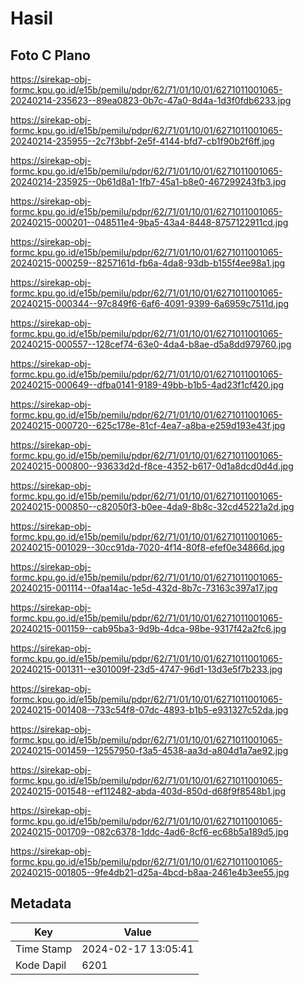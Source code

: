 # Hasil

## Foto C Plano

https://sirekap-obj-formc.kpu.go.id/e15b/pemilu/pdpr/62/71/01/10/01/6271011001065-20240214-235623--89ea0823-0b7c-47a0-8d4a-1d3f0fdb6233.jpg

https://sirekap-obj-formc.kpu.go.id/e15b/pemilu/pdpr/62/71/01/10/01/6271011001065-20240214-235955--2c7f3bbf-2e5f-4144-bfd7-cb1f90b2f6ff.jpg

https://sirekap-obj-formc.kpu.go.id/e15b/pemilu/pdpr/62/71/01/10/01/6271011001065-20240214-235925--0b61d8a1-1fb7-45a1-b8e0-467299243fb3.jpg

https://sirekap-obj-formc.kpu.go.id/e15b/pemilu/pdpr/62/71/01/10/01/6271011001065-20240215-000201--048511e4-9ba5-43a4-8448-8757122911cd.jpg

https://sirekap-obj-formc.kpu.go.id/e15b/pemilu/pdpr/62/71/01/10/01/6271011001065-20240215-000259--8257161d-fb6a-4da8-93db-b155f4ee98a1.jpg

https://sirekap-obj-formc.kpu.go.id/e15b/pemilu/pdpr/62/71/01/10/01/6271011001065-20240215-000344--97c849f6-6af6-4091-9399-6a6959c7511d.jpg

https://sirekap-obj-formc.kpu.go.id/e15b/pemilu/pdpr/62/71/01/10/01/6271011001065-20240215-000557--128cef74-63e0-4da4-b8ae-d5a8dd979760.jpg

https://sirekap-obj-formc.kpu.go.id/e15b/pemilu/pdpr/62/71/01/10/01/6271011001065-20240215-000649--dfba0141-9189-49bb-b1b5-4ad23f1cf420.jpg

https://sirekap-obj-formc.kpu.go.id/e15b/pemilu/pdpr/62/71/01/10/01/6271011001065-20240215-000720--625c178e-81cf-4ea7-a8ba-e259d193e43f.jpg

https://sirekap-obj-formc.kpu.go.id/e15b/pemilu/pdpr/62/71/01/10/01/6271011001065-20240215-000800--93633d2d-f8ce-4352-b617-0d1a8dcd0d4d.jpg

https://sirekap-obj-formc.kpu.go.id/e15b/pemilu/pdpr/62/71/01/10/01/6271011001065-20240215-000850--c82050f3-b0ee-4da9-8b8c-32cd45221a2d.jpg

https://sirekap-obj-formc.kpu.go.id/e15b/pemilu/pdpr/62/71/01/10/01/6271011001065-20240215-001029--30cc91da-7020-4f14-80f8-efef0e34866d.jpg

https://sirekap-obj-formc.kpu.go.id/e15b/pemilu/pdpr/62/71/01/10/01/6271011001065-20240215-001114--0faa14ac-1e5d-432d-8b7c-73163c397a17.jpg

https://sirekap-obj-formc.kpu.go.id/e15b/pemilu/pdpr/62/71/01/10/01/6271011001065-20240215-001159--cab95ba3-9d9b-4dca-98be-9317f42a2fc6.jpg

https://sirekap-obj-formc.kpu.go.id/e15b/pemilu/pdpr/62/71/01/10/01/6271011001065-20240215-001311--e301009f-23d5-4747-96d1-13d3e5f7b233.jpg

https://sirekap-obj-formc.kpu.go.id/e15b/pemilu/pdpr/62/71/01/10/01/6271011001065-20240215-001408--733c54f8-07dc-4893-b1b5-e931327c52da.jpg

https://sirekap-obj-formc.kpu.go.id/e15b/pemilu/pdpr/62/71/01/10/01/6271011001065-20240215-001459--12557950-f3a5-4538-aa3d-a804d1a7ae92.jpg

https://sirekap-obj-formc.kpu.go.id/e15b/pemilu/pdpr/62/71/01/10/01/6271011001065-20240215-001548--ef112482-abda-403d-850d-d68f9f8548b1.jpg

https://sirekap-obj-formc.kpu.go.id/e15b/pemilu/pdpr/62/71/01/10/01/6271011001065-20240215-001709--082c6378-1ddc-4ad6-8cf6-ec68b5a189d5.jpg

https://sirekap-obj-formc.kpu.go.id/e15b/pemilu/pdpr/62/71/01/10/01/6271011001065-20240215-001805--9fe4db21-d25a-4bcd-b8aa-2461e4b3ee55.jpg


## Metadata

| Key        | Value               |
| ---------- | ------------------- |
| Time Stamp | 2024-02-17 13:05:41 |
| Kode Dapil | 6201                |



